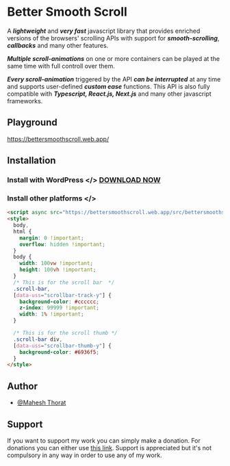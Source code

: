 # Better Smooth Scroll

A _**lightweight**_ and _**very fast**_ javascript library that provides enriched versions of the browsers' scrolling APIs with support for _**smooth-scrolling**_, _**callbacks**_ and many other features.

_**Multiple scroll-animations**_ on one or more containers can be played at the same time with full controll over them.

_**Every scroll-animation**_ triggered by the API _**can be interrupted**_ at any time and supports user-defined _**custom ease**_ functions.
This API is also fully compatible with _**Typescript, React.js, Next.js**_ and many other javascript frameworks.

## Playground

https://bettersmoothscroll.web.app/

## Installation

### Install with WordPress </> [DOWNLOAD NOW](https://downloads.wordpress.org/plugin/better-smooth-scroll.0.2.zip)

### Install other platforms </>

```html
<script async src="https://bettersmoothscroll.web.app/src/bettersmoothscroll.js?v=0.0.1"></script>
<style>
  body,
  html {
    margin: 0 !important;
    overflow: hidden !important;
  }
  body {
    width: 100vw !important;
    height: 100vh !important;
  }
  /* This is for the scroll bar  */
  .scroll-bar,
  [data-uss="scrollbar-track-y"] {
    background-color: #cccccc;
    z-index: 99999 !important;
    width: 1% !important;
  }

  /* This is for the scroll thumb */
  .scroll-bar div,
  [data-uss="scrollbar-thumb-y"] {
    background-color: #6936f5;
  }
</style>
```

## Author

- [@Mahesh Thorat](https://maheshthorat.web.app/)

## Support

If you want to support my work you can simply make a donation. For donations you can either use [this link](https://pages.razorpay.com/maheshmthorat). Support is appreciated but it's not compulsory in any way in order to use any of my work.
